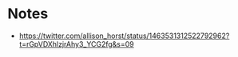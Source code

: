 # Notes

- https://twitter.com/allison_horst/status/1463531312522792962?t=rGpVDXhlzjrAhy3_YCG2fg&s=09